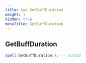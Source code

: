 ```yaml
---
title: Lua GetBuffDuration
weight: 1
hidden: true
menuTitle: GetBuffDuration
---
```

## GetBuffDuration
```lua
spell:GetBuffDuration(); -- uint32
```